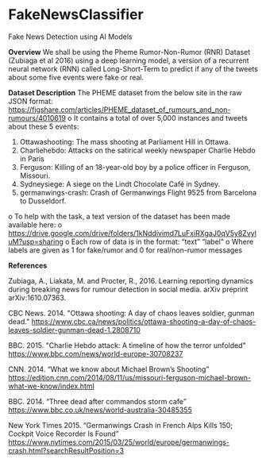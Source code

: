 # FakeNewsClassifier
Fake News Detection using AI Models

**Overview**
We shall be using the Pheme Rumor-Non-Rumor (RNR) Dataset (Zubiaga et al 2016) using a deep learning model, a version of a recurrent neural network (RNN) called Long-Short-Term to predict if any of the tweets about some five events were fake or real.


**Dataset Description**
The PHEME dataset from the below site in the raw JSON format: https://figshare.com/articles/PHEME_dataset_of_rumours_and_non-rumours/4010619 
o	It contains a total of over 5,000 instances and tweets about these 5 events:
1.	Ottawashooting: The mass shooting at Parliament Hill in Ottawa.
2.	Charliehebdo: Attacks on the satirical weekly newspaper Charlie Hebdo in Paris
3.	Ferguson: Killing of an 18-year-old boy by a police officer in Ferguson, Missouri.
4.	Sydneysiege: A siege on the Lindt Chocolate Café in Sydney.
5.	germanwings-crash: Crash of Germanwings Flight 9525 from Barcelona to Dusseldorf.

o To help with the task, a text version of the dataset has been made available here: 
o	https://drive.google.com/drive/folders/1kNddivimd7LuFxiRXgaJ0qV5y8ZvyluM?usp=sharing
o	Each row of data is in the format: “text” <tab> “label”
o	Where labels are given as 1 for fake/rumor and 0 for real/non-rumor messages


**References**

Zubiaga, A., Liakata, M. and Procter, R., 2016. Learning reporting dynamics during breaking news for rumour detection in social media. arXiv preprint arXiv:1610.07363.

CBC News. 2014. "Ottawa shooting: A day of chaos leaves soldier, gunman dead." https://www.cbc.ca/news/politics/ottawa-shooting-a-day-of-chaos-leaves-soldier-gunman-dead-1.2808710

BBC. 2015. "Charlie Hebdo attack: A timeline of how the terror unfolded" https://www.bbc.com/news/world-europe-30708237

CNN. 2014. “What we know about Michael Brown’s Shooting” https://edition.cnn.com/2014/08/11/us/missouri-ferguson-michael-brown-what-we-know/index.html

BBC. 2014. “Three dead after commandos storm cafe” https://www.bbc.co.uk/news/world-australia-30485355

New York Times 2015. “Germanwings Crash in French Alps Kills 150; Cockpit Voice Recorder Is Found” https://www.nytimes.com/2015/03/25/world/europe/germanwings-crash.html?searchResultPosition=3
